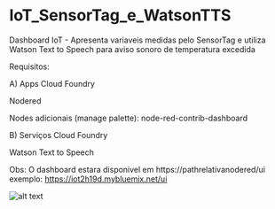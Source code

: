 # IoT_SensorTag_e_WatsonTTS
Dashboard IoT - Apresenta variaveis medidas pelo SensorTag e utiliza Watson Text to Speech para aviso sonoro de temperatura excedida

Requisitos:

A) Apps Cloud Foundry

Nodered

Nodes adicionais (manage palette):
node-red-contrib-dashboard


B) Serviços Cloud Foundry

Watson Text to Speech


Obs: O dashboard estara disponivel em https://pathrelativanodered/ui
exemplo: https://iot2h19d.mybluemix.net/ui

![alt text](https://github.com/afgaspar2012/IoT_SensorTag_e_WatsonTTS/blob/master/iot.png)
